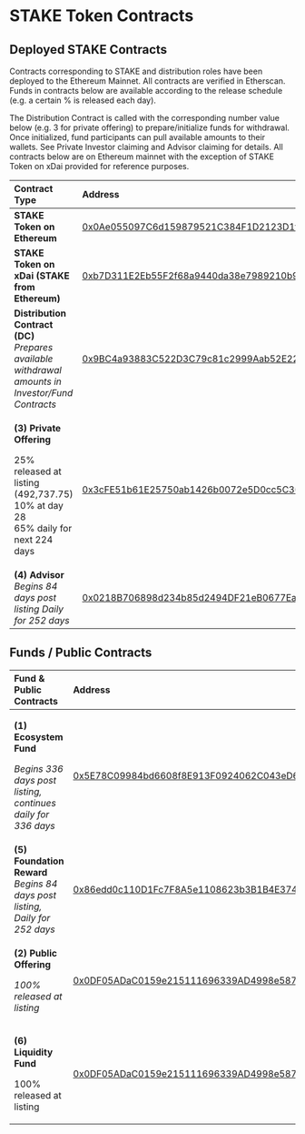 # STAKE Token Contracts

## Deployed STAKE Contracts

Contracts corresponding to STAKE and distribution roles have been deployed to the Ethereum Mainnet. All contracts are verified in Etherscan. Funds in contracts below are available according to the release schedule \(e.g. a certain % is released each day\).

The Distribution Contract is called with the corresponding number value below \(e.g. 3 for private offering\) to prepare/initialize funds for withdrawal. Once initialized, fund participants can pull available amounts to their wallets. See Private Investor claiming and Advisor claiming for details. All contracts below are on Ethereum mainnet with the exception of STAKE Token on xDai provided for reference purposes.

<table>
  <thead>
    <tr>
      <th style="text-align:left">Contract Type</th>
      <th style="text-align:left">Address</th>
    </tr>
  </thead>
  <tbody>
    <tr>
      <td style="text-align:left"><b>STAKE Token on Ethereum</b>
      </td>
      <td style="text-align:left"><a href="https://etherscan.io/address/0x0Ae055097C6d159879521C384F1D2123D1f195e6">0x0Ae055097C6d159879521C384F1D2123D1f195e6</a>
      </td>
    </tr>
    <tr>
      <td style="text-align:left"><b>STAKE Token on xDai (STAKE from Ethereum)</b>
      </td>
      <td style="text-align:left"><a href="https://blockscout.com/xdai/mainnet/address/0xb7D311E2Eb55F2f68a9440da38e7989210b9A05e/transactions">0xb7D311E2Eb55F2f68a9440da38e7989210b9A05e</a>
      </td>
    </tr>
    <tr>
      <td style="text-align:left"><b>Distribution Contract (DC)</b>
        <br /><em>Prepares available withdrawal amounts in Investor/Fund Contracts</em>
      </td>
      <td style="text-align:left"><a href="https://etherscan.io/address/0x9bc4a93883c522d3c79c81c2999aab52e2268d03">0x9BC4a93883C522D3C79c81c2999Aab52E2268d03</a>
      </td>
    </tr>
    <tr>
      <td style="text-align:left">
        <p><b>(3) Private Offering</b>
        </p>
        <p>25% released at listing (492,737.75)
          <br />10% at day 28
          <br />65% daily for next 224 days</p>
      </td>
      <td style="text-align:left"><a href="https://etherscan.io/address/0x3cFE51b61E25750ab1426b0072e5D0cc5C30aAfA">0x3cFE51b61E25750ab1426b0072e5D0cc5C30aAfA</a>
      </td>
    </tr>
    <tr>
      <td style="text-align:left"><b>(4) Advisor</b>
        <br /><em>Begins 84 days post listing Daily for 252 days</em>
      </td>
      <td style="text-align:left"><a href="https://etherscan.io/address/0x0218B706898d234b85d2494DF21eB0677EaEa918">0x0218B706898d234b85d2494DF21eB0677EaEa918</a>
      </td>
    </tr>
  </tbody>
</table>

## Funds / Public Contracts

<table>
  <thead>
    <tr>
      <th style="text-align:left">Fund &amp; Public Contracts</th>
      <th style="text-align:left">Address</th>
    </tr>
  </thead>
  <tbody>
    <tr>
      <td style="text-align:left">
        <p><b>(1) Ecosystem Fund</b>
        </p>
        <p><em>Begins 336 days post listing, continues daily for 336 days</em>
        </p>
      </td>
      <td style="text-align:left"><a href="https://etherscan.io/address/0x5E78C09984bd6608f8E913F0924062C043eD6ad7">0x5E78C09984bd6608f8E913F0924062C043eD6ad7</a>
      </td>
    </tr>
    <tr>
      <td style="text-align:left"><b>(5) Foundation Reward</b>
        <br /><em>Begins 84 days post listing, Daily for 252 days</em>
      </td>
      <td style="text-align:left"><a href="https://etherscan.io/address/0x86edd0c110d1fc7f8a5e1108623b3b1b4e3740f9">0x86edd0c110D1Fc7F8A5e1108623b3B1B4E3740f9</a>
      </td>
    </tr>
    <tr>
      <td style="text-align:left">
        <p><b>(2) Public Offering</b>
        </p>
        <p><em>100% released at listing</em>
        </p>
      </td>
      <td style="text-align:left"><a href="https://etherscan.io/address/0x0df05adac0159e215111696339ad4998e5871b3d">0x0DF05ADaC0159e215111696339AD4998e5871B3D</a>
      </td>
    </tr>
    <tr>
      <td style="text-align:left">
        <p><b>(6) Liquidity Fund</b>
        </p>
        <p>100% released at listing</p>
      </td>
      <td style="text-align:left"><a href="https://etherscan.io/address/0x0df05adac0159e215111696339ad4998e5871b3d">0x0DF05ADaC0159e215111696339AD4998e5871B3D</a>
      </td>
    </tr>
  </tbody>
</table>

